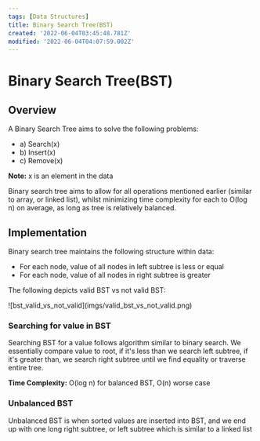 ```yaml
---
tags: [Data Structures]
title: Binary Search Tree(BST)
created: '2022-06-04T03:45:48.781Z'
modified: '2022-06-04T04:07:59.002Z'
---
```


# Binary Search Tree(BST)

## Overview
<p> A Binary Search Tree aims to solve the following problems:
<ul>
  <li>a) Search(x) </li>
  <li>b) Insert(x) </li>
  <li>c) Remove(x) </li>
</ul>
<p> <b>Note:</b> x is an element in the data </p>
<p> Binary search tree aims to allow for all operations mentioned earlier (similar to array, or linked list), whilst minimizing time complexity for each to O(log n) on average, as long as tree is relatively balanced.

## Implementation
<p> Binary search tree maintains the following structure within data:
<ul>
  <li>For each node, value of all nodes in left subtree is less or equal</li>
  <li>For each node, value of all nodes in right subtree is greater</li>
</ul>
<p>The following depicts valid BST vs not valid BST: </p>
![bst_valid_vs_not_valid](imgs/valid_bst_vs_not_valid.png)



### Searching for value in BST
<p> Searching BST for a value follows algorithm similar to binary search. We essentially compare value to root, if it's less than we search left subtree, if it's greater than, we search right subtree until we find equality or traverse entire tree. </p>
<p> <b>Time Complexity:</b> O(log n) for balanced BST, O(n) worse case

### Unbalanced BST
<p> Unbalanced BST is when sorted values are inserted into BST, and we end up with one long right subtree, or left subtree which is similar to a linked list </p>



